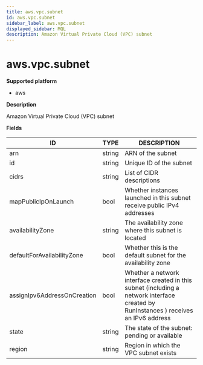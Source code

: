 ```yaml
---
title: aws.vpc.subnet
id: aws.vpc.subnet
sidebar_label: aws.vpc.subnet
displayed_sidebar: MQL
description: Amazon Virtual Private Cloud (VPC) subnet
---
```


# aws.vpc.subnet

**Supported platform**

- aws

**Description**

Amazon Virtual Private Cloud (VPC) subnet

**Fields**

| ID                          | TYPE   | DESCRIPTION                                                                                                                          |
| --------------------------- | ------ | ------------------------------------------------------------------------------------------------------------------------------------ |
| arn                         | string | ARN of the subnet                                                                                                                    |
| id                          | string | Unique ID of the subnet                                                                                                              |
| cidrs                       | string | List of CIDR descriptions                                                                                                            |
| mapPublicIpOnLaunch         | bool   | Whether instances launched in this subnet receive public IPv4 addresses                                                              |
| availabilityZone            | string | The availability zone where this subnet is located                                                                                   |
| defaultForAvailabilityZone  | bool   | Whether this is the default subnet for the availability zone                                                                         |
| assignIpv6AddressOnCreation | bool   | Whether a network interface created in this subnet (including a network interface created by RunInstances ) receives an IPv6 address |
| state                       | string | The state of the subnet: pending or available                                                                                        |
| region                      | string | Region in which the VPC subnet exists                                                                                                |
